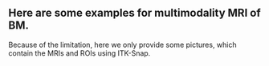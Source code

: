 ## Here are some examples for multimodality MRI of BM. 
Because of the limitation, here we only provide some pictures, which contain the MRIs and ROIs using ITK-Snap.
